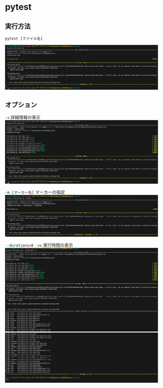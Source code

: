 # pytest
## 実行方法
```
pytest [ファイル名]
```
![alt text](image.png)

## オプション
`-v`
詳細情報の表示
![alt text](image-1.png)

`-m [マーカー名]`
マーカーの指定
![alt text](image-2.png)

`--durations=0 -vv`
実行時間の表示
![alt text](image-3.png)
![alt text](image-4.png)